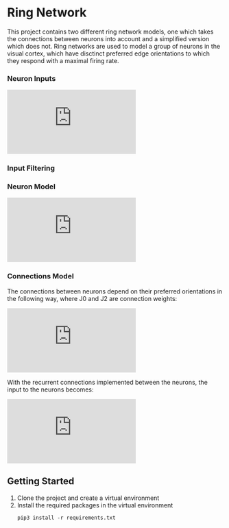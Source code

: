 # Ring Network

This project contains two different ring network models, one which takes the connections between neurons into account and a simplified version which does not. Ring networks are used to model a group of neurons in the visual cortex, which have disctinct preferred edge orientations to which they respond with a maximal firing rate. 

### Neuron Inputs

![neuron_input](https://latex.codecogs.com/gif.latex?h_i%5E%7Bext%7D%28%5Ctheta_0%29%3Dc%5B%281-%5Cepsilon%29%20&plus;%20%5Cepsilon%20cos%282%28%5Ctheta_i%20-%20%5Ctheta_0%29%29%5D)

### Input Filtering

### Neuron Model

![neuron_model](https://latex.codecogs.com/gif.latex?%5Ctau%20%5Cfrac%7Bdm_i%7D%7Bdt%7D%3D-m_i&plus;g%28h_i%29)

### Connections Model
The connections between neurons depend on their preferred orientations in the following way, where J0 and J2 are connection weights:

![connections_model](https://latex.codecogs.com/gif.latex?J_i_j%3D-J_0&plus;J_2cos%282%28%5Ctheta_i-%5Ctheta_j%29%29)

With the recurrent connections implemented between the neurons, the input to the neurons becomes:

![connected_inputs](https://latex.codecogs.com/gif.latex?h_i%28%5Ctheta_0%29%3D%5Csum_%7Bj%3D1%7D%5E%7B%5Cj%3DN%7D%20J_i_j%20m_j%20&plus;%20h_i%5E%7Bext%7D%28%5Ctheta_0%29)

## Getting Started
1. Clone the project and create a virtual environment
2. Install the required packages in the virtual environment
   ```
   pip3 install -r requirements.txt
   ```
